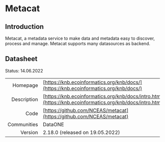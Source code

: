 # Metacat

## Introduction
Metacat, a metadata service to make data and metadata easy to discover, process and manage.
Metacat supports many datasources as backend. 

## Datasheet

Status: 14.06.2022

|              |                                                                             |
| ------------:| :-------------------------------------------------------------------------- |
| Homepage     | [https://knb.ecoinformatics.org/knb/docs/](https://knb.ecoinformatics.org/knb/docs/)                     | 
| Description  | [https://knb.ecoinformatics.org/knb/docs/intro.html](https://knb.ecoinformatics.org/knb/docs/intro.html) | 
| Code         | [https://github.com/NCEAS/metacat](https://github.com/NCEAS/metacat)    | 
| Communities  | DataONE                                                                     |
| Version      | 2.18.0 (released on 19.05.2022)                                             |
